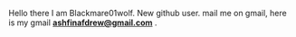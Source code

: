 Hello there
I am Blackmare01wolf. New github user.
mail me on gmail, here is my gmail **ashfinafdrew@gmail.com** .
